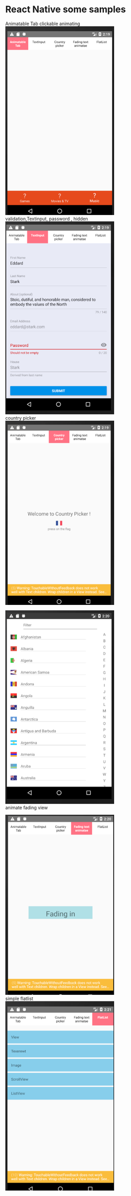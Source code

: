 # React Native some samples
Animatable Tab clickable animating
<img src="https://raw.githubusercontent.com/EugenePizzerbert/3reactnative-house/master/screenshots/Screenshot_7.png" alt="Demo" width="340" /><br />
validation,Textinput, password , hidden<br />
<img src="https://raw.githubusercontent.com/EugenePizzerbert/3reactnative-house/master/screenshots/Screenshot_8.png" alt="Demo" width="340" /><br />
country picker<br />
<img src="https://raw.githubusercontent.com/EugenePizzerbert/3reactnative-house/master/screenshots/Screenshot_9.png" alt="Demo" width="340" /><br />

<img src="https://raw.githubusercontent.com/EugenePizzerbert/3reactnative-house/master/screenshots/Screenshot_10.png" alt="Demo" width="340" /><br />
animate fading view<br />

<img src="https://raw.githubusercontent.com/EugenePizzerbert/3reactnative-house/master/screenshots/Screenshot_11.png" alt="Demo" width="340" /><br />
simple flatlist<br />
<img src="https://raw.githubusercontent.com/EugenePizzerbert/3reactnative-house/master/screenshots/Screenshot_12.png" alt="Demo" width="340" /><br />


